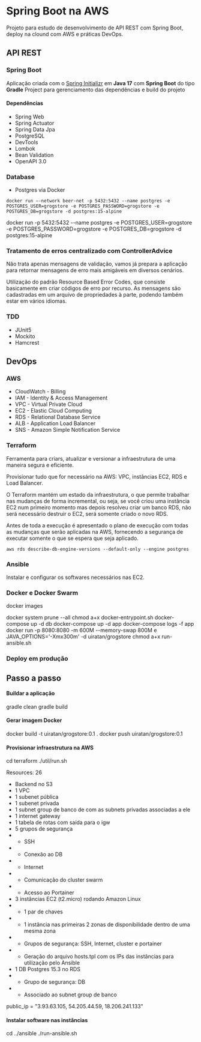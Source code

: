 # Spring Boot na AWS
Projeto para estudo de desenvolvimento de API REST com Spring Boot, deploy na clound com AWS e práticas DevOps.

## API REST
### Spring Boot
Aplicação criada com o [Spring Initializr](https://start.spring.io/) em **Java 17** com **Spring Boot** do tipo **Gradle** Project para gerenciamento das dependências e build do projeto

#### Dependências
* Spring Web
* Spring Actuator
* Spring Data Jpa
* PostgreSQL
* DevTools
* Lombok
* Bean Validation
* OpenAPI 3.0

### Database
* Postgres via Docker 

`docker run –-network beer-net -p 5432:5432 --name postgres -e POSTGRES_USER=grogstore -e POSTGRES_PASSWORD=grogstore -e POSTGRES_DB=grogstore -d postgres:15-alpine`

docker run -p 5432:5432 --name postgres -e POSTGRES_USER=grogstore -e POSTGRES_PASSWORD=grogstore -e POSTGRES_DB=grogstore -d postgres:15-alpine

### Tratamento de erros centralizado com ControllerAdvice
Não trata apenas mensagens de validação, vamos já
prepara a aplicação para retornar mensagens de erro mais amigáveis em diversos cenários.

Utilização do padrão Resource Based Error Codes, que consiste basicamente em criar códigos de erro por recurso. As mensagens são cadastradas em um arquivo de propriedades à parte, podendo também estar em vários idiomas.

### TDD
* JUnit5
* Mockito
* Hamcrest

## DevOps

### AWS
* CloudWatch - Billing
* IAM - Identity & Access Management
* VPC - Virtual Private Cloud
* EC2 - Elastic Cloud Computing
* RDS - Relational Database Service
* ALB - Application Load Balancer
* SNS - Amazon Simple Notification Service

### Terraform
Ferramenta para criars, atualizar e versionar a infraestrutura de uma maneira segura e eficiente.

Provisionar tudo que for necessário na AWS: VPC, instâncias EC2, RDS e Load Balancer. 

O Terraform mantém um estado da infraestrutura, o que permite trabalhar nas mudanças de forma incremental, ou seja, se você criou uma instância EC2 num primeiro momento mas depois resolveu criar um banco RDS, não será necessário destruir o EC2, será somente criado o novo RDS.

Antes de toda a execução é apresentado o plano de execução com todas as mudanças que serão aplicadas na AWS, fornecendo a segurança de executar somente o que se espera que seja aplicado.

`aws rds describe-db-engine-versions --default-only --engine postgres`

### Ansible
Instalar e configurar os softwares necessários nas EC2.

### Docker e Docker Swarm
docker images

docker system prune --all
chmod a+x docker-entrypoint.sh
docker-compose up -d db
docker-compose up -d app
docker-compose logs -f app
docker run -p 8080:8080 -m 600M --memory-swap 800M e JAVA_OPTIONS='-Xmx300m' -d uiratan/grogstore
chmod a+x run-ansible.sh

### Deploy em produção


## Passo a passo 

#### Buildar a aplicação
gradle clean
gradle build

#### Gerar imagem Docker
docker build -t uiratan/grogstore:0.1 .
docker push uiratan/grogstore:0.1

#### Provisionar infraestrutura na AWS
cd terraform
./util/run.sh

Resources: 26

* Backend no S3
* 1 VPC
* 1 subenet pública
* 1 subenet privada
* 1 subnet group de banco de com as subnets privadas associadas a ele
* 1 internet gateway
* 1 tabela de rotas com saída para o igw
* 5 grupos de segurança
* * SSH
* * Conexão ao DB
* * Internet
* * Comunicação do cluster swarm
* * Acesso ao Portainer
* 3 instâncias EC2 (t2.micro) rodando Amazon Linux 
* * 1 par de chaves
* * 1 instância nas primeiras 2 zonas de disponibilidade dentro de uma mesma zona
* * Grupos de segurança: SSH, Internet, cluster e portainer
* * Geração do arquivo hosts.tpl com os IPs das instâncias para utilização pelo Ansible
* 1 DB Postgres 15.3 no RDS
* * Grupo de segurança: DB
* * Associado ao subnet group de banco

public_ip = "3.93.63.105, 54.205.44.59, 18.206.241.133"

#### Instalar software nas instâncias
cd ../ansible
./run-ansible.sh

